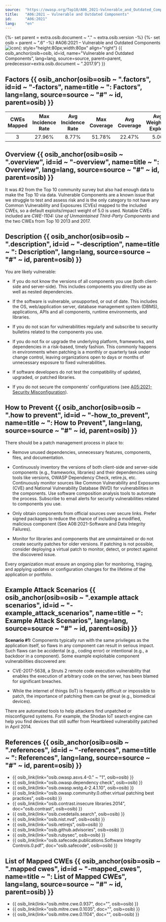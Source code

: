 ```yaml
---
source:  "https://owasp.org/Top10/A06_2021-Vulnerable_and_Outdated_Components/"
title:   "A06:2021 – Vulnerable and Outdated Components"
id:      "A06:2021"
lang:    "en"
---
```

{%- set parent = extra.osib.document ~ "." ~ extra.osib.version -%}
{%- set osib   = parent ~ ".6" -%}
#A06:2021 – Vulnerable and Outdated Components     ![icon](assets/TOP_10_Icons_Final_Vulnerable_Outdated_Components.png){: style="height:80px;width:80px" align="right"} {{ osib_anchor(osib=osib, id=id, name="Vulnerable and Outdated Components", lang=lang, source=source, parent=parent, predecessor=extra.osib.document ~ ".2017.9") }}


## Factors {{ osib_anchor(osib=osib ~ ".factors", id=id ~ "-factors", name=title ~ ": Factors", lang=lang, source=source ~ "#" ~ id, parent=osib) }}

| CWEs Mapped | Max Incidence Rate | Avg Incidence Rate | Max Coverage | Avg Coverage | Avg Weighted Exploit | Avg Weighted Impact | Total Occurrences | Total CVEs |
|:-------------:|:--------------------:|:--------------------:|:--------------:|:--------------:|:----------------------:|:---------------------:|:-------------------:|:------------:|
| 3           | 27.96%             | 8.77%              | 51.78%       | 22.47%       | 5.00                 | 5.00                | 30,457            | 0          |

## Overview {{ osib_anchor(osib=osib ~ ".overview", id=id ~ "-overview", name=title ~ ": Overview", lang=lang, source=source ~ "#" ~ id, parent=osib) }}

It was #2 from the Top 10 community survey but also had enough data to make the
Top 10 via data. Vulnerable Components are a known issue that we
struggle to test and assess risk and is the only category to not have
any Common Vulnerability and Exposures (CVEs) mapped to the included CWEs, so a default exploits/impact
weight of 5.0 is used. Notable CWEs included are *CWE-1104: Use of
Unmaintained Third-Party Components* and the two CWEs from Top 10 2013
and 2017.

## Description {{ osib_anchor(osib=osib ~ ".description", id=id ~ "-description", name=title ~ ": Description", lang=lang, source=source ~ "#" ~ id, parent=osib) }}

You are likely vulnerable:

-   If you do not know the versions of all components you use (both
    client-side and server-side). This includes components you directly
    use as well as nested dependencies.

-   If the software is vulnerable, unsupported, or out of date. This
    includes the OS, web/application server, database management system
    (DBMS), applications, APIs and all components, runtime environments,
    and libraries.

-   If you do not scan for vulnerabilities regularly and subscribe to
    security bulletins related to the components you use.

-   If you do not fix or upgrade the underlying platform, frameworks,
    and dependencies in a risk-based, timely fashion. This commonly
    happens in environments when patching is a monthly or quarterly task
    under change control, leaving organizations open to days or months
    of unnecessary exposure to fixed vulnerabilities.

-   If software developers do not test the compatibility of updated,
    upgraded, or patched libraries.

-   If you do not secure the components’ configurations (see
    [A05:2021-Security Misconfiguration](A05_2021-Security_Misconfiguration.md)).

## How to Prevent {{ osib_anchor(osib=osib ~ ".how to prevent", id=id ~ "-how_to_prevent", name=title ~ ": How to Prevent", lang=lang, source=source ~ "#" ~ id, parent=osib) }}

There should be a patch management process in place to:

-   Remove unused dependencies, unnecessary features, components, files,
    and documentation.

-   Continuously inventory the versions of both client-side and
    server-side components (e.g., frameworks, libraries) and their
    dependencies using tools like versions, OWASP Dependency Check,
    retire.js, etc. Continuously monitor sources like Common Vulnerability and 
    Exposures (CVE) and National Vulnerability Database (NVD) for
    vulnerabilities in the components. Use software composition analysis
    tools to automate the process. Subscribe to email alerts for
    security vulnerabilities related to components you use.

-   Only obtain components from official sources over secure links.
    Prefer signed packages to reduce the chance of including a modified,
    malicious component (See A08:2021-Software and Data Integrity
    Failures).

-   Monitor for libraries and components that are unmaintained or do not
    create security patches for older versions. If patching is not
    possible, consider deploying a virtual patch to monitor, detect, or
    protect against the discovered issue.

Every organization must ensure an ongoing plan for monitoring, triaging,
and applying updates or configuration changes for the lifetime of the
application or portfolio.

## Example Attack Scenarios {{ osib_anchor(osib=osib ~ ".example attack scenarios", id=id ~ "-example_attack_scenarios", name=title ~ ": Example Attack Scenarios", lang=lang, source=source ~ "#" ~ id, parent=osib) }}

**Scenario #1:** Components typically run with the same privileges as
the application itself, so flaws in any component can result in serious
impact. Such flaws can be accidental (e.g., coding error) or intentional
(e.g., a backdoor in a component). Some example exploitable component
vulnerabilities discovered are:

-   CVE-2017-5638, a Struts 2 remote code execution vulnerability that
    enables the execution of arbitrary code on the server, has been
    blamed for significant breaches.

-   While the internet of things (IoT) is frequently difficult or
    impossible to patch, the importance of patching them can be great
    (e.g., biomedical devices).

There are automated tools to help attackers find unpatched or
misconfigured systems. For example, the Shodan IoT search engine can
help you find devices that still suffer from Heartbleed vulnerability
patched in April 2014.

## References {{ osib_anchor(osib=osib ~ ".references", id=id ~ "-references", name=title ~ ": References", lang=lang, source=source ~ "#" ~ id, parent=osib) }}
-   {{ osib_link(link="osib.owasp.asvs.4-0." ~ "1", osib=osib) }} <!-- [OWASP Application Security Verification Standard: V1 Architecture, design and threat modelling](/www-project-application-security-verification-standard) -->
-   {{ osib_link(link="osib.owasp.dependency check", osib=osib) }} <!--- [OWASP Dependency Check (for Java and .NET libraries)](/www-project-dependency-check) --->
-   {{ osib_link(link="osib.owasp.wstg.4-2.4.1.10", osib=osib) }} <!--- [OWASP Testing Guide - Map Application Architecture (OTG-INFO-010)](/www-project-web-security-testing-guide/latest/4-Web_Application_Security_Testing/01-Information_Gathering/10-Map_Application_Architecture) --->
-   {{ osib_link(link="osib.owasp.community.0.other.virtual patching best practices", osib=osib) }} <!--- [OWASP Virtual Patching Best Practices](/www-community/Virtual_Patching_Best_Practices) --->
-   {{ osib_link(link="osib.contrast.insecure libraries.2014", doc="osib.contrast", osib=osib) }} <!--- [The Unfortunate Reality of Insecure Libraries](https://cdn2.hubspot.net/hub/203759/file-1100864196-pdf/docs/Contrast_-_Insecure_Libraries_2014.pdf) --->
-   {{ osib_link(link="osib.cvedetails.search", osib=osib) }} <!--- [MITRE Common Vulnerabilities and Exposures (CVE) search](https://www.cvedetails.com/version-search.php) --->
-   {{ osib_link(link="osib.nist.nvd", osib=osib) }} <!--- [National Vulnerability Database (NVD)](https://nvd.nist.gov/) --->
-   {{ osib_link(link="osib.retirejs", osib=osib) }} <!--- [Retire.js for detecting known vulnerable JavaScript libraries](https://github.com/retirejs/retire.js/) --->
-   {{ osib_link(link="osib.github.advisories", osib=osib) }} <!--- [GitHub Advisory Database](https://github.com/advisories) --->
-   {{ osib_link(link="osib.rubysec", osib=osib) }} <!--- [Ruby Libraries Security Advisory Database and Tools](https://rubysec.com/) --->
-   {{ osib_link(link="osib.safecode.publications.Software Integrity Controls.0.pdf", doc="osib.safecode", osib=osib) }} <!--- [SAFECode Software Integrity Controls \[PDF\]](https://safecode.org/publication/SAFECode_Software_Integrity_Controls0610.pdf) --->


## List of Mapped CWEs {{ osib_anchor(osib=osib ~ ".mapped cwes", id=id ~ "-mapped_cwes", name=title ~ ": List of Mapped CWEs", lang=lang, source=source ~ "#" ~ id, parent=osib) }}

-   {{ osib_link(link="osib.mitre.cwe.0.937", doc="", osib=osib) }} <!-- [CWE-937: OWASP Top 10 2013: Using Components with Known Vulnerabilities](https://cwe.mitre.org/data/definitions/937.html) -->
-   {{ osib_link(link="osib.mitre.cwe.0.1035", doc="", osib=osib) }} <!-- [CWE-1035: 2017 Top 10 A9: Using Components with Known Vulnerabilities](https://cwe.mitre.org/data/definitions/1035.html) -->
-   {{ osib_link(link="osib.mitre.cwe.0.1104", doc="", osib=osib) }} <!-- [CWE-1104: Use of Unmaintained Third Party Components](https://cwe.mitre.org/data/definitions/1104.html) -->
